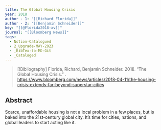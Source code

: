 ```yaml
---
title: The Global Housing Crisis
year: 2018
author - 1: "[[Richard Florida]]"
author - 2: "[[Benjamin Schneider]]"
key: "[[@Florida2018-xv]]"
journal: "[[Bloomberg News]]"
tags:
  - Notion-Catalogued
  - 2_Upgrade-MAY-2023
  - _BibTex-to-MD-Git
  - _Cataloged
---
```


> [!Bibliography]
> Florida, Richard, Benjamin Schneider. 2018. “The Global Housing Crisis.” . https://www.bloomberg.com/news/articles/2018-04-11/the-housing-crisis-extends-far-beyond-superstar-cities

## Abstract
Scarce, unaffordable housing is not a local problem in a few places, but is baked into the 21st-century global city. It’s time for cities, nations, and global leaders to start acting like it.